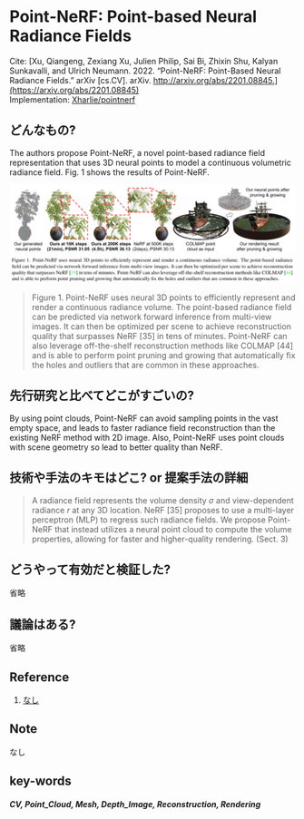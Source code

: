 # Point-NeRF: Point-based Neural Radiance Fields

Cite: [Xu, Qiangeng, Zexiang Xu, Julien Philip, Sai Bi, Zhixin Shu, Kalyan Sunkavalli, and Ulrich Neumann. 2022. “Point-NeRF: Point-Based Neural Radiance Fields.” arXiv [cs.CV]. arXiv. http://arxiv.org/abs/2201.08845.](https://arxiv.org/abs/2201.08845)  
Implementation: [Xharlie/pointnerf](https://github.com/Xharlie/pointnerf)  

## どんなもの?
The authors propose Point-NeRF, a novel point-based radiance field representation that uses 3D neural points to model a continuous volumetric radiance field. Fig. 1 shows the results of Point-NeRF.

![fig1](img/PPNRF/fig1.png)

> Figure 1. Point-NeRF uses neural 3D points to efficiently represent and render a continuous radiance volume. The point-based radiance field can be predicted via network forward inference from multi-view images. It can then be optimized per scene to achieve reconstruction quality that surpasses NeRF [35] in tens of minutes. Point-NeRF can also leverage off-the-shelf reconstruction methods like COLMAP [44] and is able to perform point pruning and growing that automatically fix the holes and outliers that are common in these approaches. 

## 先行研究と比べてどこがすごいの?
By using point clouds, Point-NeRF can avoid sampling points in the vast empty space, and leads to faster radiance field reconstruction than the existing NeRF method with 2D image. Also, Point-NeRF uses point clouds with scene geometry so lead to better quality than NeRF.

## 技術や手法のキモはどこ? or 提案手法の詳細
> A radiance field represents the volume density $\sigma$ and view-dependent radiance $r$ at any 3D location. NeRF [35] proposes to use a multi-layer perceptron (MLP) to regress such radiance fields. We propose Point-NeRF that instead utilizes a neural point cloud to compute the volume properties, allowing for faster and higher-quality rendering. (Sect. 3)


## どうやって有効だと検証した?
省略

## 議論はある?
省略

## Reference
1. [なし]()

## Note
なし

## key-words
##### CV, Point_Cloud, Mesh, Depth_Image, Reconstruction, Rendering


